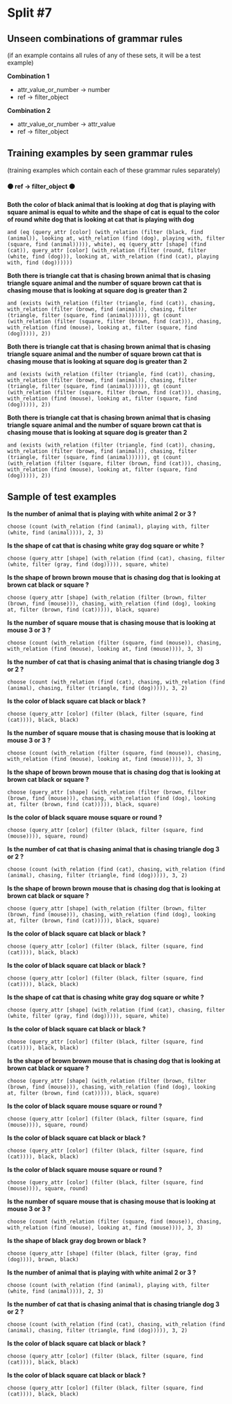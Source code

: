 # Split #7
## Unseen combinations of grammar rules
(if an example contains all rules of any of these sets, it will be a test example)

**Combination 1**
* attr_value_or_number -> number
* ref -> filter_object

**Combination 2**
* attr_value_or_number -> attr_value
* ref -> filter_object

## Training examples by seen grammar rules
(training examples which contain each of these grammar rules separately)
#### ⚫ ref -> filter_object ⚫
**Both the color of black animal that is looking at dog that is playing with square animal is equal to white and the shape of cat is equal to the color of round white dog that is looking at cat that is playing with dog**
 ```
and (eq (query_attr [color] (with_relation (filter (black, find (animal)), looking at, with_relation (find (dog), playing with, filter (square, find (animal))))), white), eq (query_attr [shape] (find (cat)), query_attr [color] (with_relation (filter (round, filter (white, find (dog))), looking at, with_relation (find (cat), playing with, find (dog))))))
```
**Both there is triangle cat that is chasing brown animal that is chasing triangle square animal and the number of square brown cat that is chasing mouse that is looking at square dog is greater than 2**
 ```
and (exists (with_relation (filter (triangle, find (cat)), chasing, with_relation (filter (brown, find (animal)), chasing, filter (triangle, filter (square, find (animal)))))), gt (count (with_relation (filter (square, filter (brown, find (cat))), chasing, with_relation (find (mouse), looking at, filter (square, find (dog))))), 2))
```
**Both there is triangle cat that is chasing brown animal that is chasing triangle square animal and the number of square brown cat that is chasing mouse that is looking at square dog is greater than 2**
 ```
and (exists (with_relation (filter (triangle, find (cat)), chasing, with_relation (filter (brown, find (animal)), chasing, filter (triangle, filter (square, find (animal)))))), gt (count (with_relation (filter (square, filter (brown, find (cat))), chasing, with_relation (find (mouse), looking at, filter (square, find (dog))))), 2))
```
**Both there is triangle cat that is chasing brown animal that is chasing triangle square animal and the number of square brown cat that is chasing mouse that is looking at square dog is greater than 2**
 ```
and (exists (with_relation (filter (triangle, find (cat)), chasing, with_relation (filter (brown, find (animal)), chasing, filter (triangle, filter (square, find (animal)))))), gt (count (with_relation (filter (square, filter (brown, find (cat))), chasing, with_relation (find (mouse), looking at, filter (square, find (dog))))), 2))
```
## Sample of test examples
**Is the number of animal that is playing with white animal 2 or 3 ?**
 ```
choose (count (with_relation (find (animal), playing with, filter (white, find (animal)))), 2, 3)
```
**Is the shape of cat that is chasing white gray dog square or white ?**
 ```
choose (query_attr [shape] (with_relation (find (cat), chasing, filter (white, filter (gray, find (dog))))), square, white)
```
**Is the shape of brown brown mouse that is chasing dog that is looking at brown cat black or square ?**
 ```
choose (query_attr [shape] (with_relation (filter (brown, filter (brown, find (mouse))), chasing, with_relation (find (dog), looking at, filter (brown, find (cat))))), black, square)
```
**Is the number of square mouse that is chasing mouse that is looking at mouse 3 or 3 ?**
 ```
choose (count (with_relation (filter (square, find (mouse)), chasing, with_relation (find (mouse), looking at, find (mouse)))), 3, 3)
```
**Is the number of cat that is chasing animal that is chasing triangle dog 3 or 2 ?**
 ```
choose (count (with_relation (find (cat), chasing, with_relation (find (animal), chasing, filter (triangle, find (dog))))), 3, 2)
```
**Is the color of black square cat black or black ?**
 ```
choose (query_attr [color] (filter (black, filter (square, find (cat)))), black, black)
```
**Is the number of square mouse that is chasing mouse that is looking at mouse 3 or 3 ?**
 ```
choose (count (with_relation (filter (square, find (mouse)), chasing, with_relation (find (mouse), looking at, find (mouse)))), 3, 3)
```
**Is the shape of brown brown mouse that is chasing dog that is looking at brown cat black or square ?**
 ```
choose (query_attr [shape] (with_relation (filter (brown, filter (brown, find (mouse))), chasing, with_relation (find (dog), looking at, filter (brown, find (cat))))), black, square)
```
**Is the color of black square mouse square or round ?**
 ```
choose (query_attr [color] (filter (black, filter (square, find (mouse)))), square, round)
```
**Is the number of cat that is chasing animal that is chasing triangle dog 3 or 2 ?**
 ```
choose (count (with_relation (find (cat), chasing, with_relation (find (animal), chasing, filter (triangle, find (dog))))), 3, 2)
```
**Is the shape of brown brown mouse that is chasing dog that is looking at brown cat black or square ?**
 ```
choose (query_attr [shape] (with_relation (filter (brown, filter (brown, find (mouse))), chasing, with_relation (find (dog), looking at, filter (brown, find (cat))))), black, square)
```
**Is the color of black square cat black or black ?**
 ```
choose (query_attr [color] (filter (black, filter (square, find (cat)))), black, black)
```
**Is the color of black square cat black or black ?**
 ```
choose (query_attr [color] (filter (black, filter (square, find (cat)))), black, black)
```
**Is the shape of cat that is chasing white gray dog square or white ?**
 ```
choose (query_attr [shape] (with_relation (find (cat), chasing, filter (white, filter (gray, find (dog))))), square, white)
```
**Is the color of black square cat black or black ?**
 ```
choose (query_attr [color] (filter (black, filter (square, find (cat)))), black, black)
```
**Is the shape of brown brown mouse that is chasing dog that is looking at brown cat black or square ?**
 ```
choose (query_attr [shape] (with_relation (filter (brown, filter (brown, find (mouse))), chasing, with_relation (find (dog), looking at, filter (brown, find (cat))))), black, square)
```
**Is the color of black square mouse square or round ?**
 ```
choose (query_attr [color] (filter (black, filter (square, find (mouse)))), square, round)
```
**Is the color of black square cat black or black ?**
 ```
choose (query_attr [color] (filter (black, filter (square, find (cat)))), black, black)
```
**Is the color of black square mouse square or round ?**
 ```
choose (query_attr [color] (filter (black, filter (square, find (mouse)))), square, round)
```
**Is the number of square mouse that is chasing mouse that is looking at mouse 3 or 3 ?**
 ```
choose (count (with_relation (filter (square, find (mouse)), chasing, with_relation (find (mouse), looking at, find (mouse)))), 3, 3)
```
**Is the shape of black gray dog brown or black ?**
 ```
choose (query_attr [shape] (filter (black, filter (gray, find (dog)))), brown, black)
```
**Is the number of animal that is playing with white animal 2 or 3 ?**
 ```
choose (count (with_relation (find (animal), playing with, filter (white, find (animal)))), 2, 3)
```
**Is the number of cat that is chasing animal that is chasing triangle dog 3 or 2 ?**
 ```
choose (count (with_relation (find (cat), chasing, with_relation (find (animal), chasing, filter (triangle, find (dog))))), 3, 2)
```
**Is the color of black square cat black or black ?**
 ```
choose (query_attr [color] (filter (black, filter (square, find (cat)))), black, black)
```
**Is the color of black square cat black or black ?**
 ```
choose (query_attr [color] (filter (black, filter (square, find (cat)))), black, black)
```